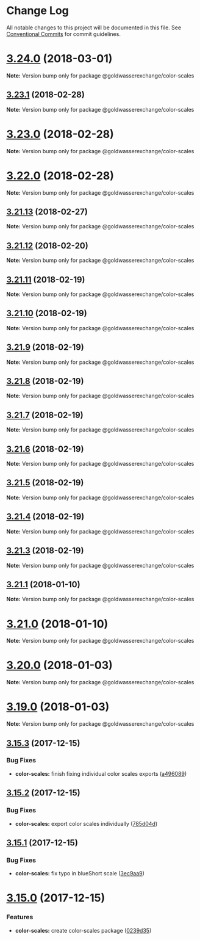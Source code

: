 # Change Log

All notable changes to this project will be documented in this file.
See [Conventional Commits](https://conventionalcommits.org) for commit guidelines.

<a name="3.24.0"></a>
# [3.24.0](https://github.com/goldwasserexchange/javascript/tree/master/packages/color-scales/compare/v3.23.1...v3.24.0) (2018-03-01)




**Note:** Version bump only for package @goldwasserexchange/color-scales

<a name="3.23.1"></a>
## [3.23.1](https://github.com/goldwasserexchange/javascript/tree/master/packages/color-scales/compare/v3.23.0...v3.23.1) (2018-02-28)




**Note:** Version bump only for package @goldwasserexchange/color-scales

<a name="3.23.0"></a>
# [3.23.0](https://github.com/goldwasserexchange/javascript/tree/master/packages/color-scales/compare/v3.22.0...v3.23.0) (2018-02-28)




**Note:** Version bump only for package @goldwasserexchange/color-scales

<a name="3.22.0"></a>
# [3.22.0](https://github.com/goldwasserexchange/javascript/tree/master/packages/color-scales/compare/v3.21.13...v3.22.0) (2018-02-28)




**Note:** Version bump only for package @goldwasserexchange/color-scales

<a name="3.21.13"></a>
## [3.21.13](https://github.com/goldwasserexchange/javascript/tree/master/packages/color-scales/compare/v3.21.12...v3.21.13) (2018-02-27)




**Note:** Version bump only for package @goldwasserexchange/color-scales

<a name="3.21.12"></a>
## [3.21.12](https://github.com/goldwasserexchange/javascript/tree/master/packages/color-scales/compare/v3.21.11...v3.21.12) (2018-02-20)




**Note:** Version bump only for package @goldwasserexchange/color-scales

<a name="3.21.11"></a>
## [3.21.11](https://github.com/goldwasserexchange/javascript/tree/master/packages/color-scales/compare/v3.21.10...v3.21.11) (2018-02-19)




**Note:** Version bump only for package @goldwasserexchange/color-scales

<a name="3.21.10"></a>
## [3.21.10](https://github.com/goldwasserexchange/javascript/tree/master/packages/color-scales/compare/v3.21.9...v3.21.10) (2018-02-19)




**Note:** Version bump only for package @goldwasserexchange/color-scales

<a name="3.21.9"></a>
## [3.21.9](https://github.com/goldwasserexchange/javascript/tree/master/packages/color-scales/compare/v3.21.8...v3.21.9) (2018-02-19)




**Note:** Version bump only for package @goldwasserexchange/color-scales

<a name="3.21.8"></a>
## [3.21.8](https://github.com/goldwasserexchange/javascript/tree/master/packages/color-scales/compare/v3.21.7...v3.21.8) (2018-02-19)




**Note:** Version bump only for package @goldwasserexchange/color-scales

<a name="3.21.7"></a>
## [3.21.7](https://github.com/goldwasserexchange/javascript/tree/master/packages/color-scales/compare/v3.21.6...v3.21.7) (2018-02-19)




**Note:** Version bump only for package @goldwasserexchange/color-scales

<a name="3.21.6"></a>
## [3.21.6](https://github.com/goldwasserexchange/javascript/tree/master/packages/color-scales/compare/v3.21.5...v3.21.6) (2018-02-19)




**Note:** Version bump only for package @goldwasserexchange/color-scales

<a name="3.21.5"></a>
## [3.21.5](https://github.com/goldwasserexchange/javascript/tree/master/packages/color-scales/compare/v3.21.3...v3.21.5) (2018-02-19)




**Note:** Version bump only for package @goldwasserexchange/color-scales

<a name="3.21.4"></a>
## [3.21.4](https://github.com/goldwasserexchange/javascript/tree/master/packages/color-scales/compare/v3.21.3...v3.21.4) (2018-02-19)




**Note:** Version bump only for package @goldwasserexchange/color-scales

<a name="3.21.3"></a>
## [3.21.3](https://github.com/goldwasserexchange/javascript/tree/master/packages/color-scales/compare/v3.21.2...v3.21.3) (2018-02-19)




**Note:** Version bump only for package @goldwasserexchange/color-scales

<a name="3.21.1"></a>
## [3.21.1](https://github.com/goldwasserexchange/javascript/tree/master/packages/color-scales/compare/v3.21.0...v3.21.1) (2018-01-10)




**Note:** Version bump only for package @goldwasserexchange/color-scales

<a name="3.21.0"></a>
# [3.21.0](https://github.com/goldwasserexchange/javascript/tree/master/packages/color-scales/compare/v3.20.0...v3.21.0) (2018-01-10)




**Note:** Version bump only for package @goldwasserexchange/color-scales

<a name="3.20.0"></a>
# [3.20.0](https://github.com/goldwasserexchange/javascript/tree/master/packages/color-scales/compare/v3.19.0...v3.20.0) (2018-01-03)




**Note:** Version bump only for package @goldwasserexchange/color-scales

<a name="3.19.0"></a>
# [3.19.0](https://github.com/goldwasserexchange/javascript/tree/master/packages/color-scales/compare/v3.18.2...v3.19.0) (2018-01-03)




**Note:** Version bump only for package @goldwasserexchange/color-scales

<a name="3.15.3"></a>
## [3.15.3](https://github.com/goldwasserexchange/javascript/tree/master/packages/color-scales/compare/v3.15.2...v3.15.3) (2017-12-15)


### Bug Fixes

* **color-scales:** finish fixing individual color scales exports ([a496089](https://github.com/goldwasserexchange/javascript/tree/master/packages/color-scales/commit/a496089))




<a name="3.15.2"></a>
## [3.15.2](https://github.com/goldwasserexchange/javascript/tree/master/packages/color-scales/compare/v3.15.1...v3.15.2) (2017-12-15)


### Bug Fixes

* **color-scales:** export color scales individually ([785d04d](https://github.com/goldwasserexchange/javascript/tree/master/packages/color-scales/commit/785d04d))




<a name="3.15.1"></a>
## [3.15.1](https://github.com/goldwasserexchange/javascript/tree/master/packages/color-scales/compare/v3.15.0...v3.15.1) (2017-12-15)


### Bug Fixes

* **color-scales:** fix typo in blueShort scale ([3ec9aa9](https://github.com/goldwasserexchange/javascript/tree/master/packages/color-scales/commit/3ec9aa9))




<a name="3.15.0"></a>
# [3.15.0](https://github.com/goldwasserexchange/javascript/tree/master/packages/color-scales/compare/v3.14.3...v3.15.0) (2017-12-15)


### Features

* **color-scales:** create color-scales package ([0239d35](https://github.com/goldwasserexchange/javascript/tree/master/packages/color-scales/commit/0239d35))
